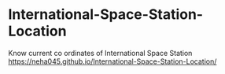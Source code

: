 # International-Space-Station-Location
  Know current co ordinates of International Space Station 
  https://neha045.github.io/International-Space-Station-Location/
  
